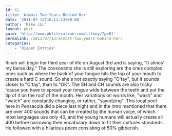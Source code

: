 ```yaml
---
id: 61
title: 'Almost Two Years Behind Her'
date: '2011-07-13T16:11:13+00:00'
author: 'Mike iLL'
layout: post
guid: 'http://www.obliteration.com/illboy/?p=61'
permalink: /2011/07/13/almost-two-years-behind-her/
categories:
    - 'Diaper Entries'
---
```


Rinah will begin her third year of life on August 3rd and is saying, "It almos' my berse day." The consonants she is still exploring are the ones complex ones such as where the back of your tongue hits the top of your mouth to create a hard C sound. So she's not exactly saying "O'tay", but it sounds closer to "O'tay", than to "OK". The SH and CH sounds are also tricky 'cause you have to spread your tongue wide between the teeth and put the tip of it on the roof of the mouth. Her variations on words like, "wash" and "watch" are constantly changing, or rather, "sayndzing". This local poet here in Pensacola did a piece last night and in the intro mentioned that there are over 400 sounds that can be created by the human voice, of which most languages use only 40, and the young humans will actually create all 400 before narrowing their vocabulary down to fit their cultures standards. He followed with a hilarious poem consisting of 50% gibberish.
